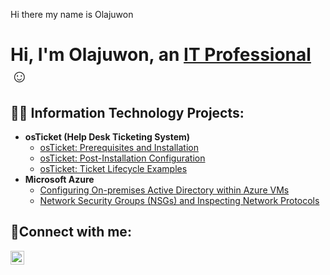Hi there my name is Olajuwon
<h1>Hi, I'm Olajuwon, an <a href="https://linkedin.com/in/olajuwon-Jackson-8084468">IT Professional</a>☺</h1>

<h2>👨‍💻 Information Technology Projects:</h2>

- <b>osTicket (Help Desk Ticketing System)</b>
  - [osTicket: Prerequisites and Installation](https://github.com/OlajuwonJackson/osticket-prereqs)
  - [osTicket: Post-Installation Configuration](https://github.com/OlajuwonJackson/post-install-config)
  - [osTicket: Ticket Lifecycle Examples](https://github.com/OlajuwonJackson/ticket-lifecycle)
- <b>Microsoft Azure</b>
  - [Configuring On-premises Active Directory within Azure VMs](https://github.com/OlajuwonJackson/configure-ad)
  - [Network Security Groups (NSGs) and Inspecting Network Protocols](https://github.com/OlajuwonJackson/azure-network-protocols)

<h2>🤳Connect with me:</h2>

[<img align="left" alt="Olajuwon | LinkedIn" width="22px" src="https://cdn.jsdelivr.net/npm/simple-icons@v3/icons/linkedin.svg" />][linkedin]



[linkedin]: https://linkedin.com/in/Olajuwon-Jackson-8084468
